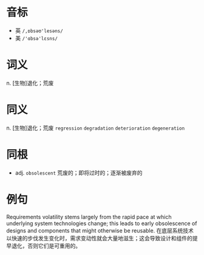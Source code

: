 # 音标

- 英 `/,ɒbsəʊ'lesəns/`
- 美 `/'ɑbsə'lɛsns/`

# 词义

n. [生物]退化；荒废


# 同义

n. [生物]退化；荒废
`regression` `degradation` `deterioration` `degeneration`

# 同根

- adj. `obsolescent` 荒废的；即将过时的；逐渐被废弃的

# 例句

Requirements volatility stems largely from the rapid pace at which underlying system technologies change; this leads to early obsolescence of designs and components that might otherwise be reusable.
在底层系统技术以快速的步伐发生变化时，需求变动性就会大量地滋生；这会导致设计和组件的提早退化，否则它们是可重用的。


